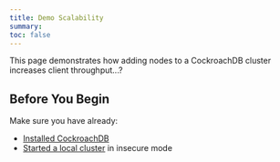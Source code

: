 ```yaml
---
title: Demo Scalability
summary: 
toc: false
---
```


This page demonstrates how adding nodes to a CockroachDB cluster increases client throughput...?

<div id="toc"></div>

## Before You Begin

Make sure you have already:

- [Installed CockroachDB](install-cockroachdb.html) 
- [Started a local cluster](start-a-local-cluster.html) in insecure mode
